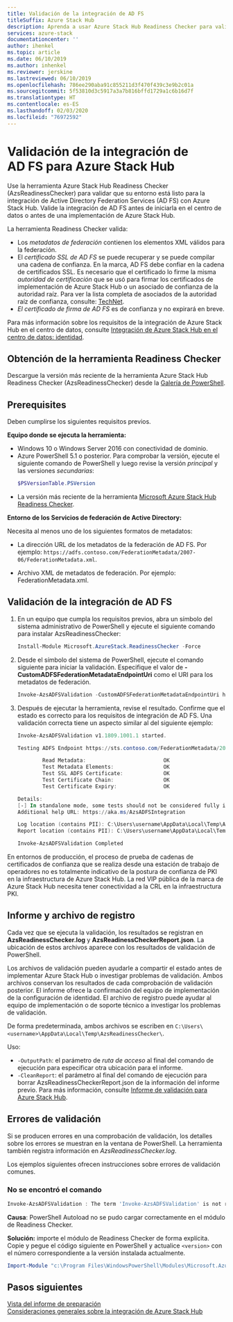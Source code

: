 ```yaml
---
title: Validación de la integración de AD FS
titleSuffix: Azure Stack Hub
description: Aprenda a usar Azure Stack Hub Readiness Checker para validar la integración de AD FS con Azure Stack Hub.
services: azure-stack
documentationcenter: ''
author: ihenkel
ms.topic: article
ms.date: 06/10/2019
ms.author: inhenkel
ms.reviewer: jerskine
ms.lastreviewed: 06/10/2019
ms.openlocfilehash: 786ee290aba91c855211d3f470f439c3e9b2c01a
ms.sourcegitcommit: 5f53810d3c5917a3a7b816bffd1729a1c6b16d7f
ms.translationtype: HT
ms.contentlocale: es-ES
ms.lasthandoff: 02/03/2020
ms.locfileid: "76972592"
---
```

# <a name="validate-ad-fs-integration-for-azure-stack-hub"></a>Validación de la integración de AD FS para Azure Stack Hub

Use la herramienta Azure Stack Hub Readiness Checker (AzsReadinessChecker) para validar que su entorno está listo para la integración de Active Directory Federation Services (AD FS) con Azure Stack Hub. Valide la integración de AD FS antes de iniciarla en el centro de datos o antes de una implementación de Azure Stack Hub.

La herramienta Readiness Checker valida:

* Los *metadatos de federación* contienen los elementos XML válidos para la federación.
* El *certificado SSL de AD FS* se puede recuperar y se puede compilar una cadena de confianza. En la marca, AD FS debe confiar en la cadena de certificados SSL. Es necesario que el certificado lo firme la misma *autoridad de certificación* que se usó para firmar los certificados de implementación de Azure Stack Hub o un asociado de confianza de la autoridad raíz. Para ver la lista completa de asociados de la autoridad raíz de confianza, consulte: [TechNet](https://gallery.technet.microsoft.com/Trusted-Root-Certificate-123665ca).
* *El certificado de firma de AD FS* es de confianza y no expirará en breve.

Para más información sobre los requisitos de la integración de Azure Stack Hub en el centro de datos, consulte [Integración de Azure Stack Hub en el centro de datos: identidad](azure-stack-integrate-identity.md).

## <a name="get-the-readiness-checker-tool"></a>Obtención de la herramienta Readiness Checker

Descargue la versión más reciente de la herramienta Azure Stack Hub Readiness Checker (AzsReadinessChecker) desde la [Galería de PowerShell](https://aka.ms/AzsReadinessChecker).  

## <a name="prerequisites"></a>Prerequisites

Deben cumplirse los siguientes requisitos previos.

**Equipo donde se ejecuta la herramienta:**

* Windows 10 o Windows Server 2016 con conectividad de dominio.
* Azure PowerShell 5.1 o posterior. Para comprobar la versión, ejecute el siguiente comando de PowerShell y luego revise la versión *principal* y las versiones *secundarias*:  
    ```powershell
    $PSVersionTable.PSVersion
    ```
* La versión más reciente de la herramienta [Microsoft Azure Stack Hub Readiness Checker](https://aka.ms/AzsReadinessChecker).

**Entorno de los Servicios de federación de Active Directory:**

Necesita al menos uno de los siguientes formatos de metadatos:

- La dirección URL de los metadatos de la federación de AD FS. Por ejemplo: `https://adfs.contoso.com/FederationMetadata/2007-06/FederationMetadata.xml`.
* Archivo XML de metadatos de federación. Por ejemplo: FederationMetadata.xml.

## <a name="validate-ad-fs-integration"></a>Validación de la integración de AD FS

1. En un equipo que cumpla los requisitos previos, abra un símbolo del sistema administrativo de PowerShell y ejecute el siguiente comando para instalar AzsReadinessChecker:

    ```powershell
    Install-Module Microsoft.AzureStack.ReadinessChecker -Force
    ```

1. Desde el símbolo del sistema de PowerShell, ejecute el comando siguiente para iniciar la validación. Especifique el valor de **-CustomADFSFederationMetadataEndpointUri** como el URI para los metadatos de federación.

     ```powershell
     Invoke-AzsADFSValidation -CustomADFSFederationMetadataEndpointUri https://adfs.contoso.com/FederationMetadata/2007-06/FederationMetadata.xml
     ```

1. Después de ejecutar la herramienta, revise el resultado. Confirme que el estado es correcto para los requisitos de integración de AD FS. Una validación correcta tiene un aspecto similar al del siguiente ejemplo:

    ```powershell
    Invoke-AzsADFSValidation v1.1809.1001.1 started.

    Testing ADFS Endpoint https://sts.contoso.com/FederationMetadata/2007-06/FederationMetadata.xml

            Read Metadata:                         OK
            Test Metadata Elements:                OK
            Test SSL ADFS Certificate:             OK
            Test Certificate Chain:                OK
            Test Certificate Expiry:               OK

    Details:
    [-] In standalone mode, some tests should not be considered fully indicative of connectivity or readiness the Azure Stack Hub Stamp requires prior to Datacenter Integration.
    Additional help URL: https://aka.ms/AzsADFSIntegration

    Log location (contains PII): C:\Users\username\AppData\Local\Temp\AzsReadinessChecker\AzsReadinessChecker.log
    Report location (contains PII): C:\Users\username\AppData\Local\Temp\AzsReadinessChecker\AzsReadinessCheckerReport.json

    Invoke-AzsADFSValidation Completed
    ```

En entornos de producción, el proceso de prueba de cadenas de certificados de confianza que se realiza desde una estación de trabajo de operadores no es totalmente indicativo de la postura de confianza de PKI en la infraestructura de Azure Stack Hub. La red VIP pública de la marca de Azure Stack Hub necesita tener conectividad a la CRL en la infraestructura PKI.

## <a name="report-and-log-file"></a>Informe y archivo de registro

Cada vez que se ejecuta la validación, los resultados se registran en **AzsReadinessChecker.log** y **AzsReadinessCheckerReport.json**. La ubicación de estos archivos aparece con los resultados de validación de PowerShell.

Los archivos de validación pueden ayudarle a compartir el estado antes de implementar Azure Stack Hub o investigar problemas de validación. Ambos archivos conservan los resultados de cada comprobación de validación posterior. El informe ofrece la confirmación del equipo de implementación de la configuración de identidad. El archivo de registro puede ayudar al equipo de implementación o de soporte técnico a investigar los problemas de validación.

De forma predeterminada, ambos archivos se escriben en `C:\Users\<username>\AppData\Local\Temp\AzsReadinessChecker\`.

Uso:

* `-OutputPath`: el parámetro de *ruta de acceso* al final del comando de ejecución para especificar otra ubicación para el informe.
* `-CleanReport`: el parámetro al final del comando de ejecución para borrar AzsReadinessCheckerReport.json de la información del informe previo. Para más información, consulte [Informe de validación para Azure Stack Hub](azure-stack-validation-report.md).

## <a name="validation-failures"></a>Errores de validación

Si se producen errores en una comprobación de validación, los detalles sobre los errores se muestran en la ventana de PowerShell. La herramienta también registra información en *AzsReadinessChecker.log*.

Los ejemplos siguientes ofrecen instrucciones sobre errores de validación comunes.

### <a name="command-not-found"></a>No se encontró el comando

```powershell
Invoke-AzsADFSValidation : The term 'Invoke-AzsADFSValidation' is not recognized as the name of a cmdlet, function, script file, or operable program. Check the spelling of the name, or if a path was included, verify that the path is correct and try again.
```

**Causa**: PowerShell Autoload no se pudo cargar correctamente en el módulo de Readiness Checker.

**Solución:** importe el módulo de Readiness Checker de forma explícita. Copie y pegue el código siguiente en PowerShell y actualice `<version>` con el número correspondiente a la versión instalada actualmente.

```powershell
Import-Module "c:\Program Files\WindowsPowerShell\Modules\Microsoft.AzureStack.ReadinessChecker\<version>\Microsoft.AzureStack.ReadinessChecker.psd1" -Force
```

## <a name="next-steps"></a>Pasos siguientes

[Vista del informe de preparación](azure-stack-validation-report.md)  
[Consideraciones generales sobre la integración de Azure Stack Hub](azure-stack-datacenter-integration.md)  
